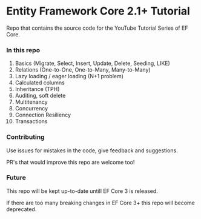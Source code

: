 # Entity Framework Core 2.1+ Tutorial
Repo that contains the source code for the YouTube Tutorial Series of EF Core. 

### In this repo

1. Basics (Migrate, Select, Insert, Update, Delete, Seeding, LIKE)
2. Relations (One-to-One, One-to-Many, Many-to-Many)
3. Lazy loading / eager loading (N+1 problem)
4. Calculated columns
5. Inheritance (TPH)
6. Auditing, soft delete
7. Multitenancy
8. Concurrency
9. Connection Resiliency
10. Transactions

### Contributing

Use issues for mistakes in the code, give feedback and suggestions. 

PR's that would improve this repo are welcome too! 

### Future

This repo will be kept up-to-date untill EF Core 3 is released. 

If there are too many breaking changes in EF Core 3+ this repo will become deprecated. 


